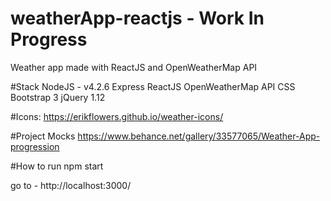 # weatherApp-reactjs - Work In Progress
Weather app made with ReactJS and OpenWeatherMap API

#Stack
NodeJS - v4.2.6
Express
ReactJS
OpenWeatherMap API
CSS
Bootstrap 3
jQuery 1.12

#Icons:
https://erikflowers.github.io/weather-icons/

#Project Mocks
https://www.behance.net/gallery/33577065/Weather-App-progression

#How to run
npm start

go to - http://localhost:3000/